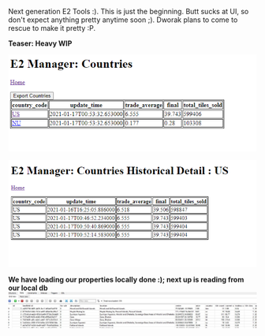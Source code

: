 Next generation E2 Tools :). This is just the beginning. Butt sucks at UI, so don't expect anything pretty anytime soon ;). Dworak plans to come to rescue to make it pretty :P.

**Teaser: Heavy WIP**

![Teaser Countries](/e2_manager/screenshots/countries.png?raw=true "Countries Teaser")

![Teaser Countries Historical](/e2_manager/screenshots/countries_historical.png?raw=true "Countries Teaser")

**We have loading our properties locally done :); next up is reading from our local db**
![Teaser Properties Load](/e2_manager/screenshots/properties_load.JPG?raw=true "Properties Load Teaser")


